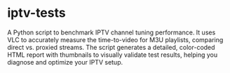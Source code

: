 # iptv-tests
A Python script to benchmark IPTV channel tuning performance. It uses VLC to accurately measure the time-to-video for M3U playlists, comparing direct vs. proxied streams. The script generates a detailed, color-coded HTML report with thumbnails to visually validate test results, helping you diagnose and optimize your IPTV setup.
